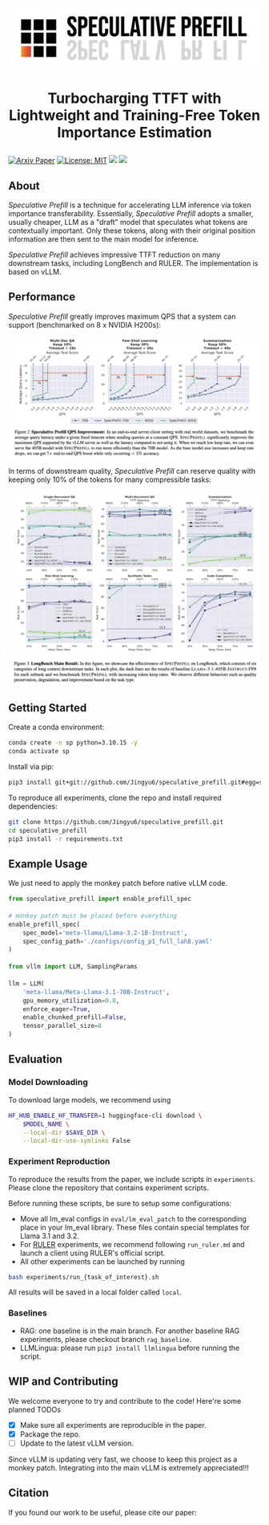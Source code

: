 ![image](./figs/logo.jpg?raw=true)
# <p align=center> Turbocharging TTFT with Lightweight and Training-Free Token Importance Estimation

[![Arxiv Paper](https://img.shields.io/badge/Arxiv-Paper-brightred)]()
[![License: MIT](https://img.shields.io/badge/License-MIT-green.svg)](https://opensource.org/licenses/MIT)
![](https://img.shields.io/badge/PRs-welcome-brightgreen) ![](https://img.shields.io/github/stars/Jingyu6/speculative_prefill?style=social) 

## About
_Speculative Prefill_ is a technique for accelerating LLM inference via token importance transferability. Essentially, _Speculative Prefill_ adopts a smaller, usually cheaper, LLM as a "draft" model that speculates what tokens are contextually important. Only these tokens, along with their original position information are then sent to the main model for inference. 

_Speculative Prefill_ achieves impressive TTFT reduction on many downstream tasks, including LongBench and RULER. The implementation is based on vLLM. 

## Performance
_Speculative Prefill_ greatly improves maximum QPS that a system can support (benchmarked on 8 x NVIDIA H200s): 

![image](./figs/qps.jpg?raw=true)

In terms of downstream quality, _Speculative Prefill_ can reserve quality with keeping only 10% of the tokens for many compressible tasks: 

![image](./figs/longbench.jpg?raw=true)

## Getting Started
Create a conda environment: 
```bash
conda create -n sp python=3.10.15 -y
conda activate sp
```

Install via pip:
```bash
pip3 install git+git://github.com/Jingyu6/speculative_prefill.git#egg=speculative_prefill
```

To reproduce all experiments, clone the repo and install required dependencies: 
```bash
git clone https://github.com/Jingyu6/speculative_prefill.git
cd speculative_prefill
pip3 install -r requirements.txt
```

## Example Usage
We just need to apply the monkey patch before native vLLM code. 
```python
from speculative_prefill import enable_prefill_spec

# monkey patch must be placed before everything
enable_prefill_spec(
    spec_model='meta-llama/Llama-3.2-1B-Instruct', 
    spec_config_path='./configs/config_p1_full_lah8.yaml'
)

from vllm import LLM, SamplingParams

llm = LLM(
    'meta-llama/Meta-Llama-3.1-70B-Instruct', 
    gpu_memory_utilization=0.8, 
    enforce_eager=True, 
    enable_chunked_prefill=False, 
    tensor_parallel_size=8
)
```

## Evaluation

### Model Downloading
To download large models, we recommend using
```bash
HF_HUB_ENABLE_HF_TRANSFER=1 huggingface-cli download \
    $MODEL_NAME \
    --local-dir $SAVE_DIR \
    --local-dir-use-symlinks False
```

### Experiment Reproduction
To reproduce the results from the paper, we include scripts in `experiments`. Please clone the repository that contains experiment scripts. 

Before running these scripts, be sure to setup some configurations: 

* Move all lm_eval configs in `eval/lm_eval_patch` to the corresponding place in your lm_eval library. These files contain special templates for Llama 3.1 and 3.2.
* For [RULER](https://github.com/NVIDIA/RULER/tree/main) experiments, we recommend following `run_ruler.md` and launch a client using RULER's official script.
* All other experiments can be launched by running
```bash
bash experiments/run_{task_of_interest}.sh
```

All results will be saved in a local folder called `local`. 

### Baselines
- RAG: one baseline is in the main branch. For another baseline RAG experiments, please checkout branch `rag_baseline`.
- LLMLingua: please run `pip3 install llmlingua` before running the script. 

## WIP and Contributing
We welcome everyone to try and contribute to the code! Here're some planned TODOs
- [x] Make sure all experiments are reproducible in the paper.
- [x] Package the repo. 
- [ ] Update to the latest vLLM version. 

Since vLLM is updating very fast, we choose to keep this project as a monkey patch. Integrating into the main vLLM is extremely appreciated!!!

## Citation
If you found our work to be useful, please cite our paper: 
